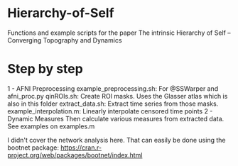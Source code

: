 # Hierarchy-of-Self
Functions and example scripts for the paper The intrinsic Hierarchy of Self – Converging Topography and Dynamics

# Step by step
1 - AFNI Preprocessing
  example_preprocessing.sh: For @SSWarper and afni_proc.py
  qinROIs.sh: Create ROI masks. Uses the Glasser atlas which is also in this folder
  extract_data.sh: Extract time series from those masks.
  example_interpolation.m: Linearly interpolate censored time points
2 - Dynamic Measures
  Then calculate various measures from extracted data. See examples on examples.m
  
I didn't cover the network analysis here. That can easily be done using the bootnet package: https://cran.r-project.org/web/packages/bootnet/index.html
